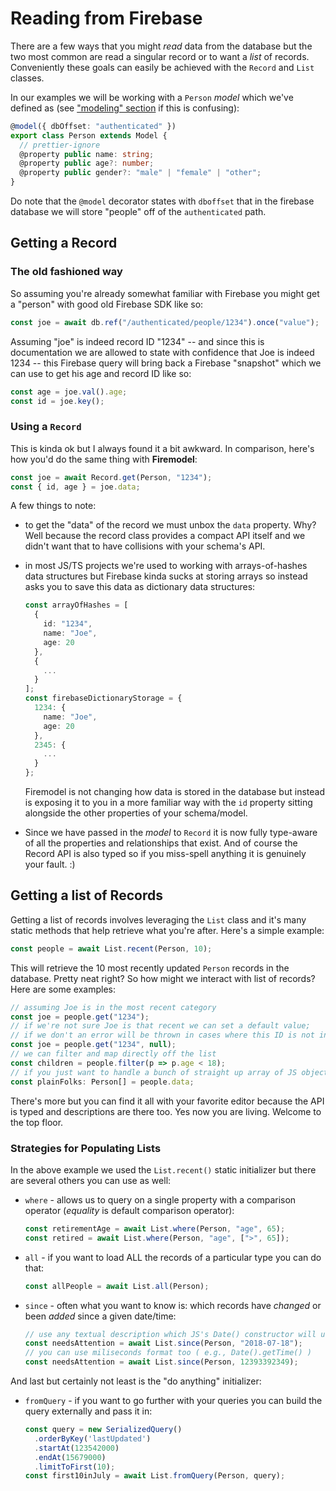 # Reading from Firebase

There are a few ways that you might _read_ data from the database but the two most common are read a singular record or to want a _list_ of records. Conveniently these goals can easily be achieved with the `Record` and `List` classes. 

In our examples we will be working with a `Person` _model_ which we've defined as (see ["modeling" section](../modeling/) if this is confusing):

```typescript
@model({ dbOffset: "authenticated" })
export class Person extends Model {
  // prettier-ignore
  @property public name: string;
  @property public age?: number;
  @property public gender?: "male" | "female" | "other";
}
```

Do note that the `@model` decorator states with `dboffset` that in the firebase database we will store "people" off of the `authenticated` path.

## Getting a Record

### The old fashioned way

So assuming you're already somewhat familiar with Firebase you might get a "person" with good old Firebase SDK like so:

```typescript
const joe = await db.ref("/authenticated/people/1234").once("value");
```

Assuming "joe" is indeed record ID "1234" -- and since this is documentation we are allowed to state with confidence that Joe is indeed 1234 -- this Firebase query will bring back a Firebase "snapshot" which we can use to get his age and record ID like so:

```typescript
const age = joe.val().age;
const id = joe.key();
```

### Using a `Record`

This is kinda ok but I always found it a bit awkward. In comparison, here's how you'd do the same thing with **Firemodel**:

```typescript
const joe = await Record.get(Person, "1234");
const { id, age } = joe.data;
```

A few things to note:

- to get the "data" of the record we must unbox the `data` property. Why? Well because the record class provides a compact API itself and we didn't want that to have collisions with your schema's API.
- in most JS/TS projects we're used to working with arrays-of-hashes data structures but Firebase kinda sucks at storing arrays so instead asks you to save this data as dictionary data structures:

  ```typescript
  const arrayOfHashes = [
    {
      id: "1234",
      name: "Joe",
      age: 20
    },
    {
      ...
    }
  ];
  const firebaseDictionaryStorage = {
    1234: {
      name: "Joe",
      age: 20
    },
    2345: {
      ...
    }
  };
  ```

  Firemodel is not changing how data is stored in the database but instead is exposing it to you in a more familiar way with the `id` property sitting alongside the other properties of your schema/model.

- Since we have passed in the _model_ to `Record` it is now fully type-aware of all the properties and relationships that exist. And of course the Record API is also typed so if you miss-spell anything it is genuinely your fault. :)




## Getting a list of Records

Getting a list of records involves leveraging the `List` class and it's many static methods that help retrieve what you're after. Here's a simple example:

```typescript
const people = await List.recent(Person, 10);
```

This will retrieve the 10 most recently updated `Person` records in the database. Pretty neat right? So how might we interact with list of records? Here are some examples:

```typescript
// assuming Joe is in the most recent category
const joe = people.get("1234");
// if we're not sure Joe is that recent we can set a default value;
// if we don't an error will be thrown in cases where this ID is not in memory
const joe = people.get("1234", null);
// we can filter and map directly off the list
const children = people.filter(p => p.age < 18);
// if you just want to handle a bunch of straight up array of JS objects
const plainFolks: Person[] = people.data;
```

There's more but you can find it all with your favorite editor because the API is typed and descriptions are there too. Yes now you are living. Welcome to the top floor.

### Strategies for Populating Lists

In the above example we used the `List.recent()` static initializer but there are several others you can use as well:

- `where` - allows us to query on a single property with a comparison operator (_equality_ is default comparison operator):

  ```typescript
  const retirementAge = await List.where(Person, "age", 65);
  const retired = await List.where(Person, "age", [">", 65]);
  ```

- `all` - if you want to load ALL the records of a particular type you can do that:

  ```typescript
  const allPeople = await List.all(Person);
  ```

- `since` - often what you want to know is: which records have _changed_ or been _added_ since a given date/time:

  ```typescript
  // use any textual description which JS's Date() constructor will understand
  const needsAttention = await List.since(Person, "2018-07-18");
  // you can use miliseconds format too ( e.g., Date().getTime() )
  const needsAttention = await List.since(Person, 12393392349);
  ```

And last but certainly not least is the "do anything" initializer:

- `fromQuery` - if you want to go further with your queries you can build the query externally and pass it in:

  ```typescript
  const query = new SerializedQuery()
    .orderByKey('lastUpdated')
    .startAt(123542000)
    .endAt(15679000)
    .limitToFirst(10);
  const first10inJuly = await List.fromQuery(Person, query);
  ```
